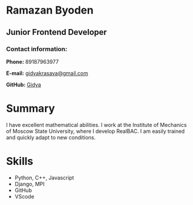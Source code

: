 # Ramazan Byoden
## Junior Frontend Developer
### Contact information:
**Phone:** 89187963977

**E-mail:** gidyakrasava@gmail.com

**GitHub:** [Gidya](https://github.com/Gidya)

# Summary
I have excellent mathematical abilities. I work at the Institute of Mechanics of Moscow State University, where I develop RealBAC. 
I am easily trained and quickly adapt to new conditions.

# Skills
* Python, C++, Javascript
* Django, MPI
* GitHub
* VScode
